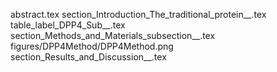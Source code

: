 abstract.tex
section_Introduction_The_traditional_protein__.tex
table_label_DPP4_Sub__.tex
section_Methods_and_Materials_subsection__.tex
figures/DPP4Method/DPP4Method.png
section_Results_and_Discussion__.tex